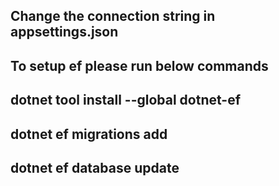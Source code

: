 ## Change the connection string in appsettings.json
## To setup ef please run below commands
## dotnet tool install --global dotnet-ef
## dotnet ef migrations add <migrationsName>
## dotnet ef database update